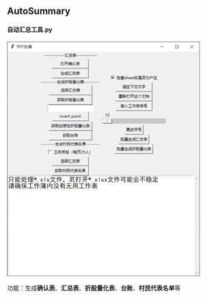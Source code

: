 ## AutoSummary

#### 自动汇总工具.py

<img src="pictures\自动汇总工具.PNG" alt="界面截图" style="zoom:60%;" />

功能：生成**确认表**、**汇总表**、**折股量化表**、**台账**、**村民代表名单**等

